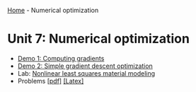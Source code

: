 [Home](../sequence.md) - Numerical optimization

# Unit 7:  Numerical optimization

* [Demo 1:  Computing gradients](./demo1_computing_gradients.ipynb)
* [Demo 2:  Simple gradient descent optimization](./demo2_grad_descent.ipynb)    
* Lab: [Nonlinear least squares material modeling](./unit07_optim/lab_nlls_partial.ipynb)
* Problems [[pdf]](./prob/prob_optim.pdf) [[Latex]](./prob/prob_optim.tex)


